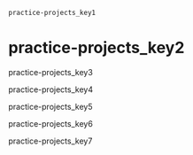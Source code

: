 ```ngMeta
practice-projects_key1
```
# practice-projects_key2
practice-projects_key3

practice-projects_key4

practice-projects_key5

practice-projects_key6

practice-projects_key7